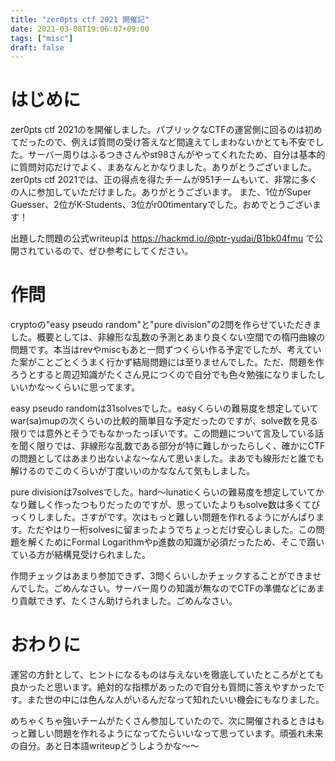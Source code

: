 ```yaml
---
title: "zer0pts ctf 2021 開催記"
date: 2021-03-08T19:06:07+09:00
tags: ["misc"]
draft: false
---
```


# はじめに

zer0pts ctf 2021のを開催しました。パブリックなCTFの運営側に回るのは初めてだったので、例えば質問の受け答えなど間違えてしまわないかとても不安でした。サーバー周りはふるつきさんやst98さんがやってくれたため、自分は基本的に質問対応だけでよく、まあなんとかなりました。ありがとうございました。
zer0pts ctf 2021では、正の得点を得たチームが951チームもいて、非常に多くの人に参加していただけました。ありがとうございます。
また、1位がSuper Guesser、2位がK-Students、3位がr00timentaryでした。おめでとうございます！

出題した問題の公式writeupは https://hackmd.io/@ptr-yudai/B1bk04fmu で公開されているので、ぜひ参考にしてください。

# 作問

cryptoの"easy pseudo random"と"pure division"の2問を作らせていただきました。概要としては、非線形な乱数の予測とあまり良くない空間での楕円曲線の問題です。本当はrevやmiscもあと一問ずつくらい作る予定でしたが、考えていた案がことごとくうまく行かず結局問題には至りませんでした。ただ、問題を作ろうとすると周辺知識がたくさん見につくので自分でも色々勉強になりましたしいいかな〜くらいに思ってます。

easy pseudo randomは31solvesでした。easyくらいの難易度を想定していてwar(sa)mupの次くらいの比較的簡単目な予定だったのですが、solve数を見る限りでは意外とそうでもなかったっぽいです。この問題について言及している話を聞く限りでは、非線形な乱数である部分が特に難しかったらしく、確かにCTFの問題としてはあまり出ないよな〜なんて思いました。まあでも線形だと誰でも解けるのでこのくらいが丁度いいのかななんて気もしました。

pure divisionは7solvesでした。hard〜lunaticくらいの難易度を想定していてかなり難しく作ったつもりだったのですが、思っていたよりもsolve数は多くてびっくりしました。さすがです。次はもっと難しい問題を作れるようにがんばります。ただやはり一桁solvesに留まったようでちょっとだけ安心しました。この問題を解くためにFormal Logarithmやp進数の知識が必須だったため、そこで躓いている方が結構見受けられました。

作問チェックはあまり参加できず、3問くらいしかチェックすることができませんでした。ごめんなさい。サーバー周りの知識が無なのでCTFの準備などにあまり貢献できず、たくさん助けられました。ごめんなさい。

# おわりに

運営の方針として、ヒントになるものは与えないを徹底していたところがとても良かったと思います。絶対的な指標があったので自分も質問に答えやすかったです。また世の中には色んな人がいるんだなって知れたいい機会にもなりました。

めちゃくちゃ強いチームがたくさん参加していたので、次に開催されるときはもっと難しい問題を作れるようになってたらいいなって思っています。頑張れ未来の自分。あと日本語writeupどうしようかな〜〜
